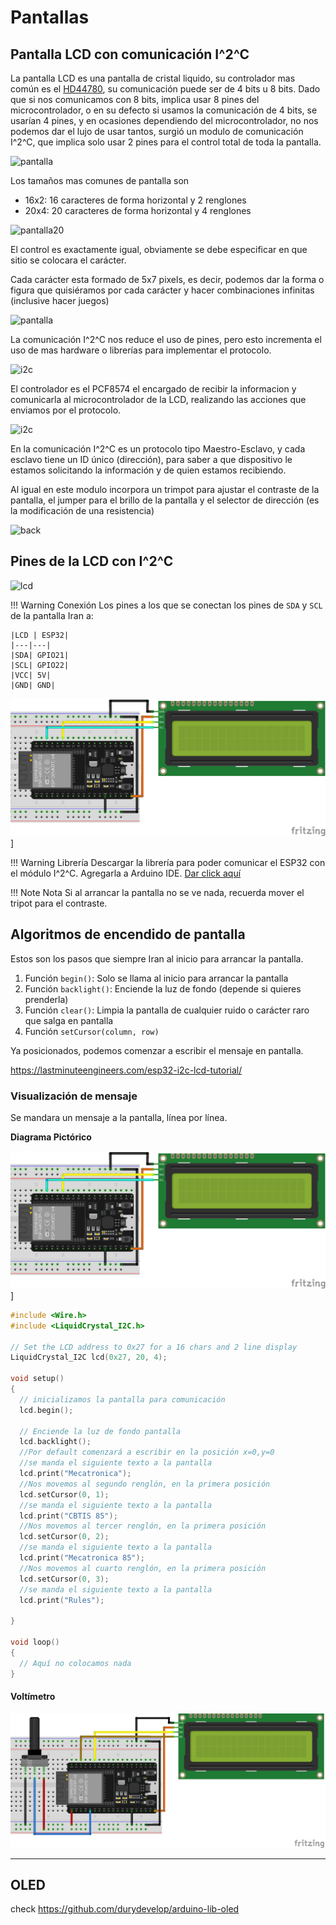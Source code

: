 # Pantallas

## Pantalla LCD con comunicación I^2^C

La pantalla LCD es una pantalla de cristal liquido, su controlador mas común es el [HD44780](https://www.sparkfun.com/datasheets/LCD/HD44780.pdf), su comunicación puede ser de 4 bits u 8 bits. Dado que si nos comunicamos con 8 bits, implica usar 8 pines del microcontrolador, o en su defecto si usamos la comunicación de 4 bits, se usarían 4 pines, y en ocasiones dependiendo del microcontrolador, no nos podemos dar el lujo de usar tantos, surgió un modulo de comunicación I^2^C, que implica solo usar 2 pines para el control total de toda la pantalla.

![pantalla](https://www.electronicathido.com/assets/recursosImagenes/productos/702/imagenes/16x2azul.jpg)


Los tamaños mas comunes de pantalla son 

- 16x2: 16 caracteres de forma horizontal y 2 renglones
- 20x4: 20 caracteres de forma horizontal y 4 renglones


![pantalla20](https://cdn.shopify.com/s/files/1/0020/8027/6524/files/Pantalla_esp32-topView_1024x1024.jpg?v=1624811640)


El control es exactamente igual, obviamente se debe especificar en que sitio se colocara el carácter.

Cada carácter esta formado de 5x7 pixels, es decir, podemos dar la forma o figura que quisiéramos por cada carácter y hacer combinaciones infinitas (inclusive hacer juegos)

![pantalla](https://lastminuteengineers.b-cdn.net/wp-content/uploads/arduino/Character-LCD-Internal-Pixel-Grid-Structure.png)

La comunicación I^2^C nos reduce el uso de pines, pero esto incrementa el uso de mas hardware o librerías para implementar el protocolo.

![i2c](https://i0.wp.com/randomnerdtutorials.com/wp-content/uploads/2018/07/I2C_LCD2.jpg?w=750&quality=100&strip=all&ssl=1)

El controlador es el PCF8574 el encargado de recibir la informacion y comunicarla al microcontrolador de la LCD, realizando las acciones que enviamos por el protocolo.

![i2c](https://lastminuteengineers.b-cdn.net/wp-content/uploads/arduino/PCF8574-Chip-On-I2C-LCD.jpg)

En la comunicación I^2^C es un protocolo tipo Maestro-Esclavo, y cada esclavo tiene un ID único (dirección), para saber a que dispositivo le estamos solicitando la información y de quien estamos recibiendo.

Al igual en este modulo incorpora un trimpot para ajustar el contraste de la pantalla, el jumper para el brillo de la pantalla y el selector de dirección (es la modificación de una resistencia)

![back](https://lastminuteengineers.b-cdn.net/wp-content/uploads/arduino/I2C-LCD-Adapter-Hardware-Overview.jpg)

## Pines de la LCD con I^2^C

![lcd](https://lastminuteengineers.b-cdn.net/wp-content/uploads/arduino/I2C-LCD-Display-Pinout.png)

!!! Warning Conexión
    Los pines a los que se conectan los pines de `SDA` y `SCL` de la pantalla Iran a:

    |LCD | ESP32|
    |---|---|
    |SDA| GPIO21| 
    |SCL| GPIO22|
    |VCC| 5V|
    |GND| GND|

![connect](../assets/schematic/lcd_basic_connect.png)]


!!! Warning Librería
    Descargar la librería para poder comunicar el ESP32 con el módulo I^2^C. Agregarla a Arduino IDE.
    [Dar click aquí](../assets/libs/LiquidCrystal-I2C.zip)

!!! Note Nota
    Si al arrancar la pantalla no se ve nada, recuerda mover el tripot para el contraste.

## Algoritmos de encendido de pantalla

Estos son los pasos que siempre Iran al inicio para arrancar la pantalla.

1. Función `begin()`: Solo se llama al inicio para arrancar la pantalla
2. Función `backlight()`: Enciende la luz de fondo (depende si quieres prenderla)
3. Función `clear()`: Limpia la pantalla de cualquier ruido o carácter raro que salga en pantalla
4. Función `setCursor(column, row)` 

Ya posicionados, podemos comenzar a escribir el mensaje en pantalla.



https://lastminuteengineers.com/esp32-i2c-lcd-tutorial/

### Visualización de mensaje

Se mandara un mensaje a la pantalla, línea por línea.

**Diagrama Pictórico**

![connect](../assets/schematic/lcd_basic_connect.png)]


```C
#include <Wire.h>
#include <LiquidCrystal_I2C.h>

// Set the LCD address to 0x27 for a 16 chars and 2 line display
LiquidCrystal_I2C lcd(0x27, 20, 4);

void setup()
{
  // inicializamos la pantalla para comunicación 
  lcd.begin();

  // Enciende la luz de fondo pantalla
  lcd.backlight();
  //Por default comenzará a escribir en la posición x=0,y=0
  //se manda el siguiente texto a la pantalla
  lcd.print("Mecatronica");
  //Nos movemos al segundo renglón, en la primera posición
  lcd.setCursor(0, 1);
  //se manda el siguiente texto a la pantalla
  lcd.print("CBTIS 85");
  //Nos movemos al tercer renglón, en la primera posición
  lcd.setCursor(0, 2);
  //se manda el siguiente texto a la pantalla
  lcd.print("Mecatronica 85");
  //Nos movemos al cuarto renglón, en la primera posición
  lcd.setCursor(0, 3);
  //se manda el siguiente texto a la pantalla
  lcd.print("Rules");

}

void loop()
{
  // Aquí no colocamos nada
}
```

#### Voltímetro

![voltimetro lcd](../assets/schematic/voltimetro_lcd_01.png)



----

## OLED 

check https://github.com/durydevelop/arduino-lib-oled